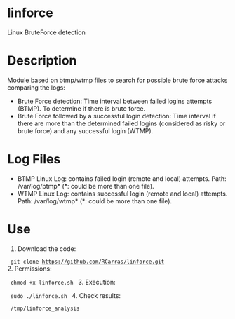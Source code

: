 # linforce
Linux BruteForce detection

# Description
Module based on btmp/wtmp files to search for possible brute force attacks comparing the logs:
- Brute Force detection: Time interval between failed logins attempts (BTMP). To determine if there is brute force.
- Brute Force followed by a successful login detection: Time interval if there are more than the determined failed logins (considered as risky or brute force) and any successful login (WTMP).

# Log Files
- BTMP Linux Log: contains failed login (remote and local) attempts.
Path: /var/log/btmp* (*: could be more than one file).
- WTMP Linux Log: contains successful login (remote and local) attempts.
Path: /var/log/wtmp* (*: could be more than one file).

# Use
1. Download the code:

<code> git clone https://github.com/RCarras/linforce.git </code>
2. Permissions:

<code> chmod +x linforce.sh </code>
3. Execution:

<code> sudo ./linforce.sh </code>
4. Check results:

<code> /tmp/linforce_analysis </code>
